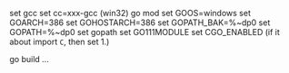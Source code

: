 set gcc 
set cc=xxx-gcc (win32) 
go mod
set GOOS=windows 
set GOARCH=386 
set GOHOSTARCH=386 
set GOPATH_BAK=%~dp0 
set GOPATH=%~dp0 
set gopath
set GO111MODULE
set CGO_ENABLED (if it about import `C`, then set 1.)

go build ...